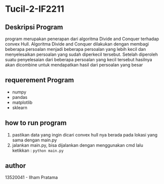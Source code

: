 # Tucil-2-IF2211

## Deskripsi Program
program merupakan penerapan dari algoritma Divide and Conquer terhadap convex Hull. Algoritma Divide and Conquer dilakukan dengan membagi beberapa persoalan menjadi beberapa persoalan yang lebih kecil dan menyelesaikan persoalan yang sudah diperkecil tersebut. Setelah diperoleh suatu penyelesaian dari beberapa persoalan yang kecil tersebut hasilnya akan dicombine untuk mendapatkan hasil dari persoalan yang besar
## requerement Program
- numpy
- pandas
- matplotlib
- sklearn

## how to run program
1. pastikan data yang ingin dicari convex hull nya berada pada lokasi yang sama dengan main.py
2. jalankan main.py, bisa dijalankan dengan menggunakan cmd lalu ketikkan : `python main.py`

## author
13520041 - Ilham Pratama
    